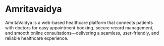# Amritavaidya
AmritaVaidya is a web-based healthcare platform that connects patients with doctors for easy appointment booking, secure record management, and smooth online consultations—delivering a seamless, user-friendly, and reliable healthcare experience. 
